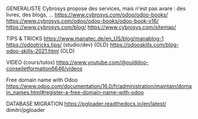 GENERALISTE
Cybrosys propose des services, mais n'est pas avare : des livres, des blogs, ...
https://www.cybrosys.com/odoo/odoo-books/
https://www.cybrosys.com/odoo/odoo-books/odoo-book-v16/
https://www.cybrosys.com/blog/
https://www.cybrosys.com/sitemap/

TIPS & TRICKS
https://www.manatec.de/en_US/blog/manablog-1
https://odootricks.tips/ (studio/dev) (OLD)
https://odooskills.com/blog-odoo-skills-2021.html (OLD)

VIDEO (cours/tutos)
https://www.youtube.com/@ouiddoo-conseiletformation6646/videos

Free domain name with Odoo
https://www.odoo.com/documentation/16.0/fr/administration/maintain/domain_names.html#register-a-free-domain-name-with-odoo



DATABASE MIGRATION
https://pgloader.readthedocs.io/en/latest/
dimitri/pgloader
